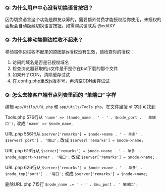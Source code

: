 ### Q: 为什么用户中心没有切换语言按钮？

因为切换语言这个功能是群友众筹的，需要额外付费才能授权给你使用，未授权的面板会自动隐藏切换语言按钮。如需购买请联系 @editXY

### Q: 为什么移动端侧边栏收不起来？

移动端侧边栏收不起来的原因是js授权没有生效，请检查你的授权：
1. 访问的域名是否是已授权域名
2. 检查浏览器获取的js文件是不是你在bot下载的那个文件
3. 如果开了CDN，清除缓存试试
4. 在.config.php里改js版本号，再清空CDN缓存试试

### Q: 怎么去掉客户端节点列表里面的 “单端口” 字样

编辑 `app/Utils/URL.php` 和 `app/Utils/Tools.php`，在文件里搜 `单` 字即可找到

Tools.php 576行从 `'name' => ($node_name . ' - ' . $node_port . ' 单端口'),` 改成 `'name' => $node_name,`

URL.php 556行从 `$server['remarks'] = $node->name . ' - 单多' . $server['port'] . '端口';` 改成 `$server['remarks'] = $node->name;`

URL.php 616行从 `$server['remarks'] = $node->name . ' - 单多' . $node_muport->server . '端口';` 改成 `$server['remarks'] = $node->name;`

URL.php 626行从 `$server['remarks'] = $node->name . ' - 单多' . $node_tmp['port'] . '端口';` 改成 `$server['remarks'] = $node->name;`

删除URL.php 715行 `$node_name .= ' - ' . $mu_port . ' 单端口';`

### 